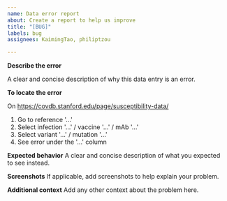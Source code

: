 ```yaml
---
name: Data error report
about: Create a report to help us improve
title: "[BUG]"
labels: bug
assignees: KaimingTao, philiptzou

---
```


**Describe the error**

A clear and concise description of why this data entry is an error.

**To locate the error**

On https://covdb.stanford.edu/page/susceptibility-data/

1. Go to reference '...'
2. Select infection '...' / vaccine '...' / mAb '...'
3. Select variant '...' / mutation '...'
4. See error under the '...' column

**Expected behavior**
A clear and concise description of what you expected to see instead.

**Screenshots**
If applicable, add screenshots to help explain your problem.

**Additional context**
Add any other context about the problem here.
